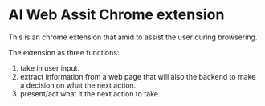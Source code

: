 # AI Web Assit Chrome extension 
This is an chrome extension that amid to assist the user during browsering.


The extension as three functions:
1. take in user input.
2. extract information from a web page that will also the backend to make a decision on what the next action. 
3. present/act what it the next action to take.